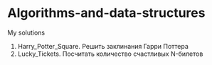 # Algorithms-and-data-structures

My solutions
1. Harry_Potter_Square. Решить заклинания Гарри Поттера
2. Lucky_Tickets. Посчитать количество счастливых N-билетов
